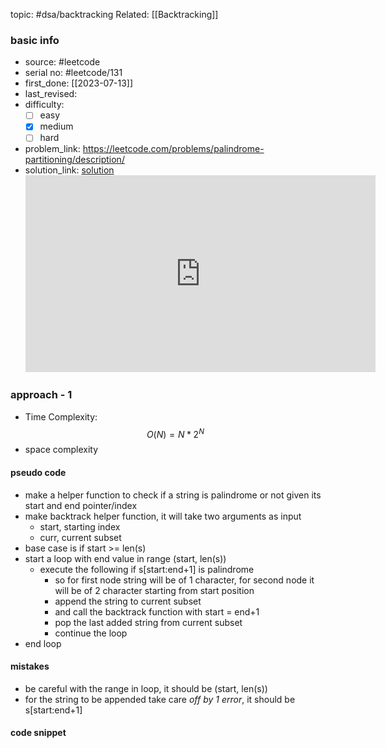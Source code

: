 topic: #dsa/backtracking 
Related: [[Backtracking]]
### basic info
- source:  #leetcode 
- serial no: #leetcode/131
- first_done: [[2023-07-13]]
- last_revised:
- difficulty:
	- [ ] easy
	- [x] medium
	- [ ] hard
- problem_link: https://leetcode.com/problems/palindrome-partitioning/description/
- solution_link: [solution](https://www.youtube.com/watch?v=3jvWodd7ht0)
	<iframe width="560" height="315" src="https://www.youtube.com/embed/3jvWodd7ht0" title="YouTube video player" frameborder="0" allow="accelerometer; autoplay; clipboard-write; encrypted-media; gyroscope; picture-in-picture; web-share" allowfullscreen></iframe>
### approach - 1
- Time Complexity: $$O(N) = N*2^N$$
- space complexity

#### pseudo code
- make a helper function to check if a string is palindrome or not given its start and end pointer/index
- make backtrack helper function, it will take two arguments as input
	- start, starting index
	- curr, current subset
- base case is if start >= len(s)
- start a loop with end value in range (start, len(s))
	- execute the following if s[start:end+1]  is palindrome
		- so for first node string will be of 1 character, for second node it will be of 2 character starting from start position
		- append the string to current subset 
		- and call the backtrack function with start = end+1
		- pop the last added string from current subset
		- continue the loop 
- end loop
#### mistakes
- be careful with the range in loop, it should be (start, len(s))
- for the string to be appended take care *off by 1 error*, it should be s[start:end+1]
#### code snippet
```python

```